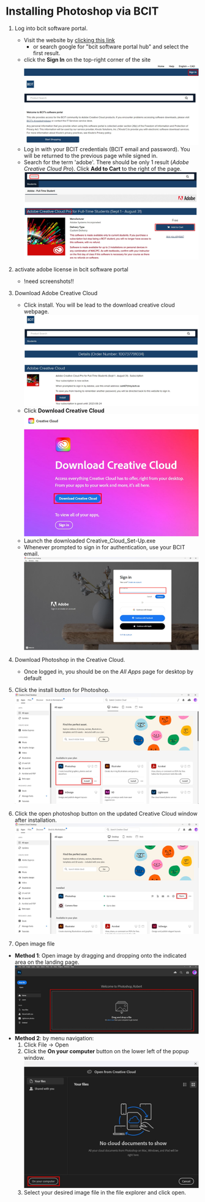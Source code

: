 # Installing Photoshop via BCIT

1. Log into bcit software portal.
    * Visit the website by [clicking this link](https://bcit.onthehub.com/WebStore/Welcome.aspx)
        * or search google for "bcit software portal hub" and select the first result.
    * click the **Sign In** on the top-right corner of the site
    ![software portal](./images-installation/install_1.jpg)
    * Log in with your BCIT credentials (BCIT email and password). You will be returned to the previous page while signed in.
    * Search for the term 'adobe'. There should be only 1 result (_Adobe Creative Cloud Pro_). Click **Add to Cart** to the right of the page.
    ![software portal](./images-installation/install_2.jpg)

2. activate adobe license in bcit software portal
    * !need screenshots!!
    

3. Download Adobe Creative Cloud
    * Click install. You will be lead to the download creative cloud webpage.
    ![portalACC install](./images-installation/install_3_1.jpg)
    * Click **Download Creative Cloud**
    ![software portal](./images-installation/DownloadCC.jpg)
    * Launch the downloaded Creative_Cloud_Set-Up.exe
    * Whenever prompted to sign in for authentication, use your BCIT email.
    ![CC adobe login](./images-installation/CC_BCIT_login.jpg)



4. Download Photoshop in the Creative Cloud.
    * Once logged in, you should be on the _All Apps_ page for desktop by default
5. Click the install button for Photoshop.
    ![CC photoshop install](./images-installation/CC_landingpage.jpg)


6. Click the open photoshop button on the updated Creative Cloud window after installation.
    ![CC photoshop open](./images-installation/CC_open_Ps_button.jpg)



7. Open image file 

- **Method 1**:
    Open image by dragging and dropping onto the indicated area on the landing page.
    ![Photoshop landing](./images-installation/Ps_landing_page.jpg)
- **Method 2**: by menu navigation:
    1. Click File -> Open
    2. Click the **On your computer** button on the lower left of the popup window.
    ![CC photoshop open](./images-installation/OpenfromCCwindow.jpg)
    3. Select your desired image file in the file explorer and click open.